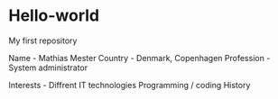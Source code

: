 # Hello-world
My first repository

Name - Mathias Mester
Country - Denmark, Copenhagen
Profession - System administrator

Interests - 
Diffrent IT technologies
Programming / coding
History

